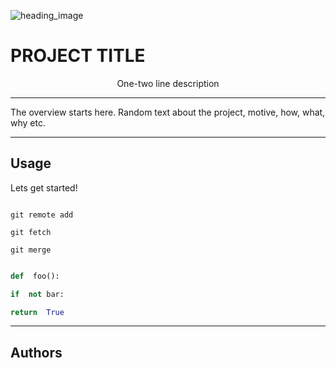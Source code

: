 ![heading_image][image]

[image]: https://www.uokpl.rs/fpng/d/604-6049435_knowage-on-twitter.png

# PROJECT TITLE

<p align="center"> 
One-two line description
</p>

---

The overview starts here. Random text about the project, motive, how, what, why etc.

---

## Usage

Lets get started!
```console

git remote add

git fetch

git merge

```

```python

def  foo():

if  not bar:

return  True

```
---

## Authors

<!-- Generate contributers list using this link - https://contributors-img.web.app/preview -->

